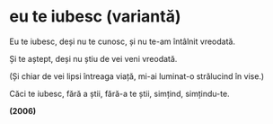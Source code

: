 ﻿# eu te iubesc (variantă)

Eu te iubesc, deși nu te cunosc, și nu te-am întâlnit vreodată.

Și te aștept, deși nu știu de vei veni vreodată.

(Și chiar de vei lipsi întreaga viață, mi-ai luminat-o strălucind în vise.)

Căci te iubesc, fără a știi, fără-a te știi, simțind, simțindu-te.

**(2006)**